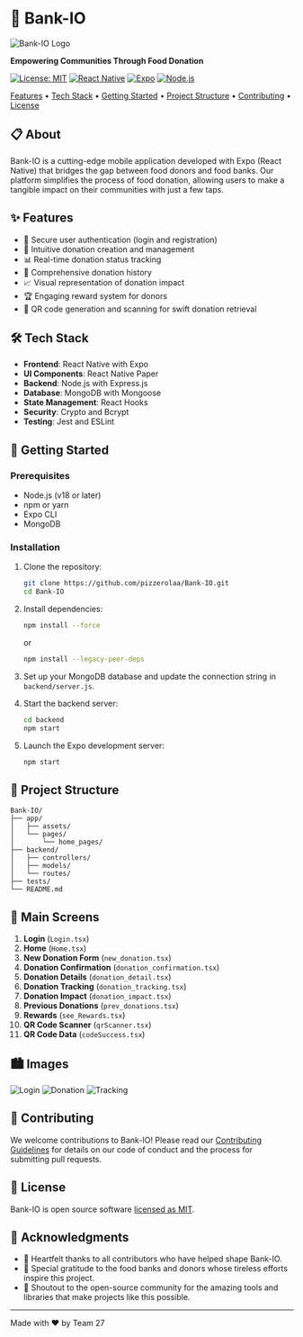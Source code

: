 # 🏦 Bank-IO

![Bank-IO Logo](https://bdalimentos.org/wp-content/uploads/2021/01/logo-2.svg)

**Empowering Communities Through Food Donation**

[![License: MIT](https://img.shields.io/badge/License-MIT-yellow.svg)](https://opensource.org/licenses/MIT)
[![React Native](https://img.shields.io/badge/React%20Native-v0.71-blue.svg)](https://reactnative.dev/)
[![Expo](https://img.shields.io/badge/Expo-v48-black.svg)](https://expo.dev/)
[![Node.js](https://img.shields.io/badge/Node.js-v18-green.svg)](https://nodejs.org/)

[Features](#✨-features) • [Tech Stack](#🛠️-tech-stack) • [Getting Started](#🚀-getting-started) • [Project Structure](#📁-project-structure) • [Contributing](#🤝-contributing) • [License](#📄-license)


## 📋 About

Bank-IO is a cutting-edge mobile application developed with Expo (React Native) that bridges the gap between food donors and food banks. Our platform simplifies the process of food donation, allowing users to make a tangible impact on their communities with just a few taps.

## ✨ Features

- 🔐 Secure user authentication (login and registration)
- 🍎 Intuitive donation creation and management
- 📊 Real-time donation status tracking
- 📜 Comprehensive donation history
- 📈 Visual representation of donation impact
- 🏆 Engaging reward system for donors
- 📱 QR code generation and scanning for swift donation retrieval

## 🛠️ Tech Stack

- **Frontend**: React Native with Expo
- **UI Components**: React Native Paper
- **Backend**: Node.js with Express.js
- **Database**: MongoDB with Mongoose
- **State Management**: React Hooks
- **Security**: Crypto and Bcrypt
- **Testing**: Jest and ESLint

## 🚀 Getting Started

### Prerequisites

- Node.js (v18 or later)
- npm or yarn
- Expo CLI
- MongoDB

### Installation

1. Clone the repository:
   ```bash
   git clone https://github.com/pizzerolaa/Bank-IO.git
   cd Bank-IO
   ```

2. Install dependencies:
   ```bash
   npm install --force
   ```
   or
   ```bash
   npm install --legacy-peer-deps
   ```

3. Set up your MongoDB database and update the connection string in `backend/server.js`.

4. Start the backend server:
   ```bash
   cd backend
   npm start
   ```

5. Launch the Expo development server:
   ```bash
   npm start
   ```

## 📁 Project Structure

```
Bank-IO/
├── app/
│   ├── assets/
│   └── pages/
│       └── home_pages/
├── backend/
│   ├── controllers/
│   ├── models/
│   └── routes/
├── tests/
└── README.md
```

## 📱 Main Screens

1. **Login** (`Login.tsx`)
2. **Home** (`Home.tsx`)
3. **New Donation Form** (`new_donation.tsx`)
4. **Donation Confirmation** (`donation_confirmation.tsx`)
5. **Donation Details** (`donation_detail.tsx`)
6. **Donation Tracking** (`donation_tracking.tsx`)
7. **Donation Impact** (`donation_impact.tsx`)
8. **Previous Donations** (`prev_donations.tsx`)
9. **Rewards** (`see_Rewards.tsx`)
10. **QR Code Scanner** (`qrScanner.tsx`)
11. **QR Code Data** (`codeSuccess.tsx`)

## 🏙️ Images

![Login](https://github.com/pizzerolaa/Bank-IO/blob/main/app/assets/images/demo2.PNG)
![Donation](https://github.com/pizzerolaa/Bank-IO/blob/main/app/assets/images/demo3.PNG)
![Tracking](https://github.com/pizzerolaa/Bank-IO/blob/main/app/assets/images/demo4.PNG)

## 🤝 Contributing

We welcome contributions to Bank-IO! Please read our [Contributing Guidelines](CONTRIBUTING.md) for details on our code of conduct and the process for submitting pull requests.

## 📄 License

Bank-IO is open source software [licensed as MIT](LICENSE).

## 🙏 Acknowledgments

- 💖 Heartfelt thanks to all contributors who have helped shape Bank-IO.
- 🍲 Special gratitude to the food banks and donors whose tireless efforts inspire this project.
- 🌟 Shoutout to the open-source community for the amazing tools and libraries that make projects like this possible.

---

Made with ❤️ by Team 27
